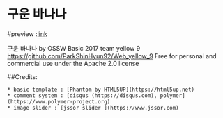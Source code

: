구운 바나나
==========

#preview :[link](https://verssae.github.io/Web_yellow_9/)

구운 바나나 by OSSW Basic 2017 team yellow 9
https://github.com/ParkShinHyun92/Web_yellow_9
Free for personal and commercial use under the Apache 2.0 license

##Credits:

	* basic template : [Phantom by HTML5UP](https://html5up.net)
	* comment system : [disqus (https://disqus.com), polymer](https://www.polymer-project.org)
	* image slider : [jssor slider ](https://www.jssor.com)
